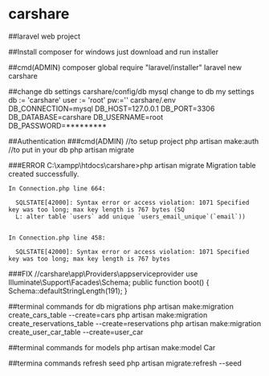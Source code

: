 # carshare
##laravel web project

##Install composer
	for windows just download and run installer

##cmd(ADMIN)
	composer global require "laravel/installer"
	laravel new carshare

##change db settings
    carshare/config/db
        mysql
        change to db my settings
            db := 'carshare' user := 'root' pw:=''
    carshare/.env
        DB_CONNECTION=mysql
        DB_HOST=127.0.0.1
        DB_PORT=3306
        DB_DATABASE=carshare
        DB_USERNAME=root
        DB_PASSWORD=*********
    
##Authentication
###cmd(ADMIN)
    //to setup project
    php artisan make:auth 
    //to put in your db
    php artisan migrate 

###ERROR
	C:\xampp\htdocs\carshare>php artisan migrate
	Migration table created successfully.
	
	In Connection.php line 664:
	
	  SQLSTATE[42000]: Syntax error or access violation: 1071 Specified key was too long; max key length is 767 bytes (SQ
	  L: alter table `users` add unique `users_email_unique`(`email`))
	
	
	In Connection.php line 458:
	
	  SQLSTATE[42000]: Syntax error or access violation: 1071 Specified key was too long; max key length is 767 bytes

###FIX
    //carshare\app\Providers\appserviceprovider
    use Illuminate\Support\Facades\Schema; 
    public function boot() { Schema::defaultStringLength(191); } 


##terminal commands for db migrations
    php artisan make:migration create_cars_table --create=cars
    php artisan make:migration create_reservations_table --create=reservations
    php artisan make:migration create_user_car_table --create=user_car
    
##terminal commands for models
    php artisan make:model Car
    
##termina commands refresh seed
    php artisan migrate:refresh --seed